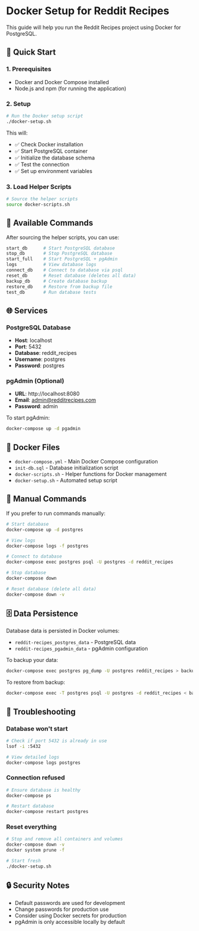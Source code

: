 # Docker Setup for Reddit Recipes

This guide will help you run the Reddit Recipes project using Docker for PostgreSQL.

## 🐳 Quick Start

### 1. Prerequisites
- Docker and Docker Compose installed
- Node.js and npm (for running the application)

### 2. Setup
```bash
# Run the Docker setup script
./docker-setup.sh
```

This will:
- ✅ Check Docker installation
- ✅ Start PostgreSQL container
- ✅ Initialize the database schema
- ✅ Test the connection
- ✅ Set up environment variables

### 3. Load Helper Scripts
```bash
# Source the helper scripts
source docker-scripts.sh
```

## 🚀 Available Commands

After sourcing the helper scripts, you can use:

```bash
start_db      # Start PostgreSQL database
stop_db       # Stop PostgreSQL database  
start_full    # Start PostgreSQL + pgAdmin
logs          # View database logs
connect_db    # Connect to database via psql
reset_db      # Reset database (deletes all data)
backup_db     # Create database backup
restore_db    # Restore from backup file
test_db       # Run database tests
```

## 🌐 Services

### PostgreSQL Database
- **Host**: localhost
- **Port**: 5432
- **Database**: reddit_recipes
- **Username**: postgres
- **Password**: postgres

### pgAdmin (Optional)
- **URL**: http://localhost:8080
- **Email**: admin@redditrecipes.com
- **Password**: admin

To start pgAdmin:
```bash
docker-compose up -d pgadmin
```

## 📁 Docker Files

- `docker-compose.yml` - Main Docker Compose configuration
- `init-db.sql` - Database initialization script
- `docker-scripts.sh` - Helper functions for Docker management
- `docker-setup.sh` - Automated setup script

## 🔧 Manual Commands

If you prefer to run commands manually:

```bash
# Start database
docker-compose up -d postgres

# View logs
docker-compose logs -f postgres

# Connect to database
docker-compose exec postgres psql -U postgres -d reddit_recipes

# Stop database
docker-compose down

# Reset database (delete all data)
docker-compose down -v
```

## 🗄️ Data Persistence

Database data is persisted in Docker volumes:
- `reddit-recipes_postgres_data` - PostgreSQL data
- `reddit-recipes_pgadmin_data` - pgAdmin configuration

To backup your data:
```bash
docker-compose exec postgres pg_dump -U postgres reddit_recipes > backup.sql
```

To restore from backup:
```bash
docker-compose exec -T postgres psql -U postgres -d reddit_recipes < backup.sql
```

## 🐛 Troubleshooting

### Database won't start
```bash
# Check if port 5432 is already in use
lsof -i :5432

# View detailed logs
docker-compose logs postgres
```

### Connection refused
```bash
# Ensure database is healthy
docker-compose ps

# Restart database
docker-compose restart postgres
```

### Reset everything
```bash
# Stop and remove all containers and volumes
docker-compose down -v
docker system prune -f

# Start fresh
./docker-setup.sh
```

## 🔒 Security Notes

- Default passwords are used for development
- Change passwords for production use
- Consider using Docker secrets for production
- pgAdmin is only accessible locally by default
